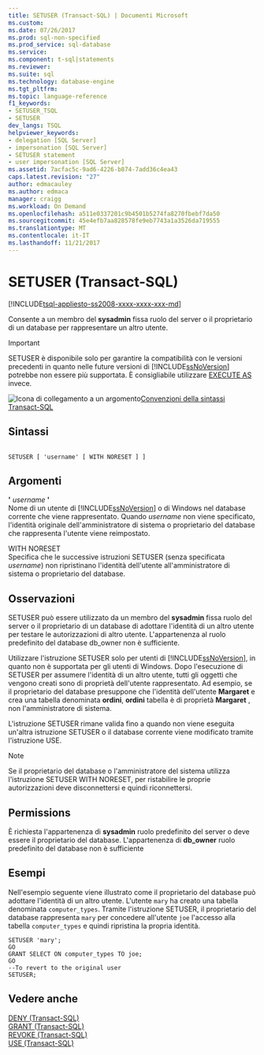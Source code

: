 ```yaml
---
title: SETUSER (Transact-SQL) | Documenti Microsoft
ms.custom: 
ms.date: 07/26/2017
ms.prod: sql-non-specified
ms.prod_service: sql-database
ms.service: 
ms.component: t-sql|statements
ms.reviewer: 
ms.suite: sql
ms.technology: database-engine
ms.tgt_pltfrm: 
ms.topic: language-reference
f1_keywords:
- SETUSER_TSQL
- SETUSER
dev_langs: TSQL
helpviewer_keywords:
- delegation [SQL Server]
- impersonation [SQL Server]
- SETUSER statement
- user impersonation [SQL Server]
ms.assetid: 7acfac5c-9ad6-4226-b874-7add36c4ea43
caps.latest.revision: "27"
author: edmacauley
ms.author: edmaca
manager: craigg
ms.workload: On Demand
ms.openlocfilehash: a511e0337201c9b4501b5274fa8270fbebf7da50
ms.sourcegitcommit: 45e4efb7aa828578fe9eb7743a1a3526da719555
ms.translationtype: MT
ms.contentlocale: it-IT
ms.lasthandoff: 11/21/2017
---
```

# <a name="setuser-transact-sql"></a>SETUSER (Transact-SQL)
[!INCLUDE[tsql-appliesto-ss2008-xxxx-xxxx-xxx-md](../../includes/tsql-appliesto-ss2008-xxxx-xxxx-xxx-md.md)]

  Consente a un membro del **sysadmin** fissa ruolo del server o il proprietario di un database per rappresentare un altro utente.  
  
> [!IMPORTANT]  
>  SETUSER è disponibile solo per garantire la compatibilità con le versioni precedenti in quanto nelle future versioni di [!INCLUDE[ssNoVersion](../../includes/ssnoversion-md.md)] potrebbe non essere più supportata. È consigliabile utilizzare [EXECUTE AS](../../t-sql/statements/execute-as-transact-sql.md) invece.  
  
 ![Icona di collegamento a un argomento](../../database-engine/configure-windows/media/topic-link.gif "Icona di collegamento a un argomento")[Convenzioni della sintassi Transact-SQL](../../t-sql/language-elements/transact-sql-syntax-conventions-transact-sql.md)  
  
## <a name="syntax"></a>Sintassi  
  
```  
  
SETUSER [ 'username' [ WITH NORESET ] ]   
```  
  
## <a name="arguments"></a>Argomenti  
 **'** *username* **'**  
 Nome di un utente di [!INCLUDE[ssNoVersion](../../includes/ssnoversion-md.md)] o di Windows nel database corrente che viene rappresentato. Quando *username* non viene specificato, l'identità originale dell'amministratore di sistema o proprietario del database che rappresenta l'utente viene reimpostato.  
  
 WITH NORESET  
 Specifica che le successive istruzioni SETUSER (senza specificata *username*) non ripristinano l'identità dell'utente all'amministratore di sistema o proprietario del database.  
  
## <a name="remarks"></a>Osservazioni  
 SETUSER può essere utilizzato da un membro del **sysadmin** fissa ruolo del server o il proprietario di un database di adottare l'identità di un altro utente per testare le autorizzazioni di altro utente. L'appartenenza al ruolo predefinito del database db_owner non è sufficiente.  
  
 Utilizzare l'istruzione SETUSER solo per utenti di [!INCLUDE[ssNoVersion](../../includes/ssnoversion-md.md)], in quanto non è supportata per gli utenti di Windows. Dopo l'esecuzione di SETUSER per assumere l'identità di un altro utente, tutti gli oggetti che vengono creati sono di proprietà dell'utente rappresentato. Ad esempio, se il proprietario del database presuppone che l'identità dell'utente **Margaret** e crea una tabella denominata **ordini**, **ordini** tabella è di proprietà **Margaret** , non l'amministratore di sistema.  
  
 L'istruzione SETUSER rimane valida fino a quando non viene eseguita un'altra istruzione SETUSER o il database corrente viene modificato tramite l'istruzione USE.  
  
> [!NOTE]  
>  Se il proprietario del database o l'amministratore del sistema utilizza l'istruzione SETUSER WITH NORESET, per ristabilire le proprie autorizzazioni deve disconnettersi e quindi riconnettersi.  
  
## <a name="permissions"></a>Permissions  
 È richiesta l'appartenenza di **sysadmin** ruolo predefinito del server o deve essere il proprietario del database. L'appartenenza di **db_owner** ruolo predefinito del database non è sufficiente  
  
## <a name="examples"></a>Esempi  
 Nell'esempio seguente viene illustrato come il proprietario del database può adottare l'identità di un altro utente. L'utente `mary` ha creato una tabella denominata `computer_types`. Tramite l'istruzione SETUSER, il proprietario del database rappresenta `mary` per concedere all'utente `joe` l'accesso alla tabella `computer_types` e quindi ripristina la propria identità.  
  
```  
SETUSER 'mary';  
GO  
GRANT SELECT ON computer_types TO joe;  
GO  
--To revert to the original user  
SETUSER;  
```  
  
## <a name="see-also"></a>Vedere anche  
 [DENY &#40;Transact-SQL&#41;](../../t-sql/statements/deny-transact-sql.md)   
 [GRANT &#40;Transact-SQL&#41;](../../t-sql/statements/grant-transact-sql.md)   
 [REVOKE &#40;Transact-SQL&#41;](../../t-sql/statements/revoke-transact-sql.md)   
 [USE &#40;Transact-SQL&#41;](../../t-sql/language-elements/use-transact-sql.md)  
  
  

